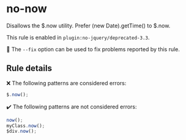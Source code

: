 # no-now

Disallows the $.now utility. Prefer (new Date).getTime() to $.now.

This rule is enabled in `plugin:no-jquery/deprecated-3.3`.

🔧 The `--fix` option can be used to fix problems reported by this rule.

## Rule details

❌ The following patterns are considered errors:
```js
$.now();
```

✔️ The following patterns are not considered errors:
```js
now();
myClass.now();
$div.now();
```

